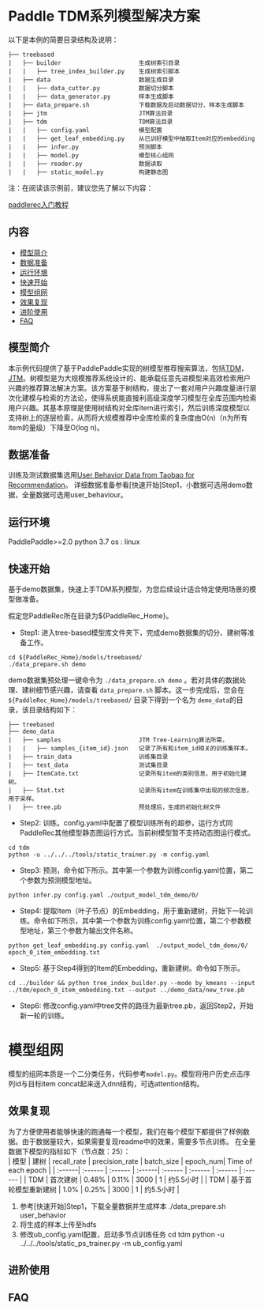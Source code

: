 # Paddle TDM系列模型解决方案

以下是本例的简要目录结构及说明：
```
├── treebased
|   ├── builder                      生成树索引目录
|   |   ├── tree_index_builder.py    生成树索引脚本
|   ├── data                         数据生成目录
|   |   ├── data_cutter.py           数据切分脚本
|   |   ├── data_generator.py        样本生成脚本
|   ├── data_prepare.sh              下载数据及启动数据切分、样本生成脚本
|   ├── jtm                          JTM算法目录
|   ├── tdm                          TDM算法目录
|   |   ├── config.yaml              模型配置
|   |   ├── get_leaf_embedding.py    从已训好模型中抽取Item对应的embedding
|   |   ├── infer.py                 预测脚本
|   |   ├── model.py                 模型核心组网
|   |   ├── reader.py                数据读取
|   |   ├── static_model.py          构建静态图
```

注：在阅读该示例前，建议您先了解以下内容：

[paddlerec入门教程](https://github.com/PaddlePaddle/PaddleRec/blob/master/README.md)

## 内容

- [模型简介](#模型简介)
- [数据准备](#数据准备)
- [运行环境](#运行环境)
- [快速开始](#快速开始)
- [模型组网](#模型组网)
- [效果复现](#效果复现)
- [进阶使用](#进阶使用)
- [FAQ](#FAQ)

## 模型简介

本示例代码提供了基于PaddlePaddle实现的树模型推荐搜索算法，包括[TDM](https://arxiv.org/pdf/1801.02294.pdf)，[JTM](https://arxiv.org/pdf/1902.07565.pdf)。树模型是为大规模推荐系统设计的、能承载任意先进模型来高效检索用户兴趣的推荐算法解决方案。该方案基于树结构，提出了一套对用户兴趣度量进行层次化建模与检索的方法论，使得系统能直接利高级深度学习模型在全库范围内检索用户兴趣。其基本原理是使用树结构对全库item进行索引，然后训练深度模型以支持树上的逐层检索，从而将大规模推荐中全库检索的复杂度由O(n)（n为所有item的量级）下降至O(log n)。

## 数据准备

训练及测试数据集选用[User Behavior Data from Taobao for Recommendation](https://tianchi.aliyun.com/dataset/dataDetail?dataId=649)。
详细数据准备参看[快速开始]Step1，小数据可选用demo数据，全量数据可选用user_behaviour。

## 运行环境

PaddlePaddle>=2.0
python 3.7
os : linux

## 快速开始

基于demo数据集，快速上手TDM系列模型，为您后续设计适合特定使用场景的模型做准备。

假定您PaddleRec所在目录为${PaddleRec_Home}。

- Step1: 进入tree-based模型库文件夹下，完成demo数据集的切分、建树等准备工作。

```shell
cd ${PaddleRec_Home}/models/treebased/
./data_prepare.sh demo
```
demo数据集预处理一键命令为 `./data_prepare.sh demo` 。若对具体的数据处理、建树细节感兴趣，请查看    `data_prepare.sh` 脚本。这一步完成后，您会在 `${PaddleRec_Home}/models/treebased/` 目录下得到一个名为 `demo_data`的目录，该目录结构如下：

```
├── treebased
├── demo_data
|   ├── samples                      JTM Tree-Learning算法所需，
|   |   ├── samples_{item_id}.json   记录了所有和item_id相关的训练集样本。
|   ├── train_data                   训练集目录
|   ├── test_data                    测试集目录
|   ├── ItemCate.txt                 记录所有item的类别信息，用于初始化建树。
|   ├── Stat.txt                     记录所有item在训练集中出现的频次信息，用于采样。
|   ├── tree.pb                      预处理后，生成的初始化树文件
```

- Step2: 训练。config.yaml中配置了模型训练所有的超参，运行方式同PaddleRec其他模型静态图运行方式。当前树模型暂不支持动态图运行模式。

```shell
cd tdm
python -u ../../../tools/static_trainer.py -m config.yaml 
```

- Step3: 预测，命令如下所示。其中第一个参数为训练config.yaml位置，第二个参数为预测模型地址。

```
python infer.py config.yaml ./output_model_tdm_demo/0/
```

- Step4: 提取Item（叶子节点）的Embedding，用于重新建树，开始下一轮训练。命令如下所示，其中第一个参数为训练config.yaml位置，第二个参数模型地址，第三个参数为输出文件名称。

```
python get_leaf_embedding.py config.yaml  ./output_model_tdm_demo/0/ epoch_0_item_embedding.txt
```

- Step5: 基于Step4得到的Item的Embedding，重新建树。命令如下所示。

```
cd ../builder && python tree_index_builder.py --mode by_kmeans --input ../tdm/epoch_0_item_embedding.txt --output ../demo_data/new_tree.pb
```

- Step6: 修改config.yaml中tree文件的路径为最新tree.pb，返回Step2，开始新一轮的训练。

# 模型组网
模型的组网本质是一个二分类任务，代码参考`model.py`。模型将用户历史点击序列id与目标item concat起来送入dnn结构，可选attention结构。

## 效果复现
为了方便使用者能够快速的跑通每一个模型，我们在每个模型下都提供了样例数据。由于数据量较大，如果需要复现readme中的效果，需要多节点训练。
在全量数据下模型的指标如下（节点数：25）：  
| 模型 | 建树 | recall_rate | precision_rate | batch_size | epoch_num| Time of each epoch |
| :------| :------ | :------ | :------| :------ | :------ | :------ | :------ | 
| TDM | 首次建树 | 0.48% | 0.11% | 3000 | 1 | 约5.5小时 |
| TDM | 基于首轮模型重新建树 | 1.0% | 0.25% | 3000 | 1 | 约5.5小时 |

1. 参考[快速开始]Step1，下载全量数据并生成样本
./data_prepare.sh user_behavior
2. 将生成的样本上传至hdfs
3. 修改ub_config.yaml配置，启动多节点训练任务
cd tdm
python -u ../../../tools/static_ps_trainer.py -m ub_config.yaml

## 进阶使用
  
## FAQ
